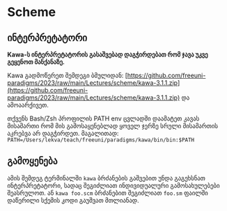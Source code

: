 # Scheme

## ინტერპრეტატორი
**Kawa-ს ინტერპრეტატორის გასაშვებად დაგჭირდებათ რომ ჯავა უკვე გეყენოთ მანქანაზე.**

Kawa გადმოწერეთ შემდეგი ბმულიდან: [https://github.com/freeuni-paradigms/2023/raw/main/Lectures/scheme/kawa-3.1.1.zip](https://github.com/freeuni-paradigms/2023/raw/main/Lectures/scheme/kawa-3.1.1.zip) და ამოაარქივეთ.

თქვენს Bash/Zsh პროფილის PATH env ცვლადში დაამატეთ კავას მისამართი რომ მის გამოსაყენებლად ყოველ ჯერზე სრული მისამართის აკრებვა არ დაგჭირდეთ. მაგალითად: `PATH=/Users/lekva/teach/freeuni/paradigms/kawa/bin/bin:$PATH`

## გამოყენება
ამის შემდეგ ტერმინალში `kawa` ბრძანების გაშვებით უნდა გაგეხსნათ ინტერპრეტატორი, სადაც შეგიძლიათ ინდივიდუალური გამოსახულებები შეასრულოთ. 
ან `kawa foo.scm` ბრძანებით შეგიძლიათ `foo.sm` ფაილში დაწერილი სქემის კოდი გაუშვათ მთლიანად.
